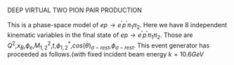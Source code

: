 DEEP VIRTUAL TWO PION PAIR PRODUCTION

 This is a phase-space model of $ep \rightarrow e^{\prime} p^{\prime} \pi_{1} \pi_{2}$.
 Here we have 8 independent kinematic variables in the final state of  $ep \rightarrow e^{\prime} p^{\prime} \pi_{1} \pi_{2}$. Those are $Q^{2}$,$x_{B}$,$\phi_{e}$,$M_{1,2}^{2}$,$t$,$\phi_{1,2}^{*}$,$cos(\theta)_{\sigma-rest}$,$\phi_{\sigma-rest}$.
 This event generator has proceeded as follows.(with fixed incident beam energy $k=10.6 GeV$
 
